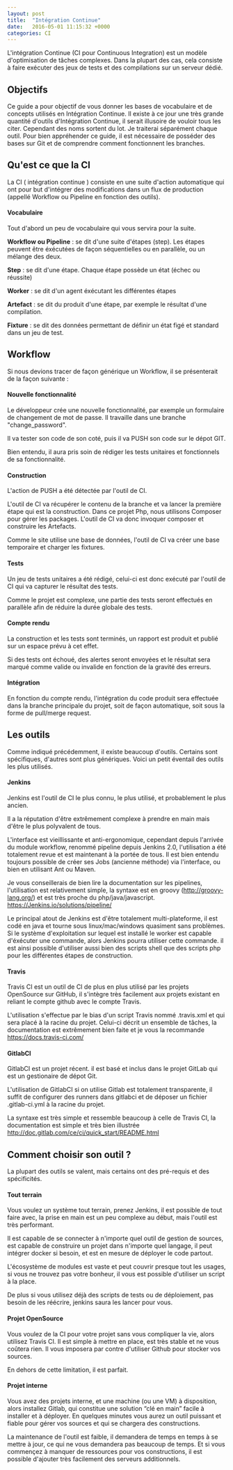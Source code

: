 ```yaml
---
layout: post
title:  "Intégration Continue"
date:   2016-05-01 11:15:32 +0000
categories: CI
---
```


L'intégration Continue (CI pour Continuous Integration) est un modèle d'optimisation de tâches complexes. Dans la plupart des cas, cela consiste à faire exécuter des jeux de tests et des compilations sur un serveur dédié.

## Objectifs
Ce guide a pour objectif de vous donner les bases de vocabulaire et de concepts utilisés en Intégration Continue. Il existe à ce jour une très grande quantité d'outils d'Intégration Continue, il serait illusoire de vouloir tous les citer. Cependant des noms sortent du lot. Je traiterai séparément chaque outil.
Pour bien appréhender ce guide, il est nécessaire de posséder des bases sur Git et de comprendre comment fonctionnent les branches.

## Qu'est ce que la CI
La CI ( intégration continue ) consiste en une suite d'action automatique qui ont pour but d'intégrer des modifications dans un flux de production (appellé Workflow ou Pipeline en fonction des outils).

#### Vocabulaire
Tout d'abord un peu de vocabulaire qui vous servira pour la suite.

**Workflow ou Pipeline** : se dit d'une suite d'étapes (step). Les étapes peuvent être éxécutées de façon séquentielles ou en parallèle, ou un mélange des deux.

**Step** : se dit d'une étape. Chaque étape possède un état (échec ou réussite)

**Worker** : se dit d'un agent éxécutant les différentes étapes

**Artefact** : se dit du produit d'une étape, par exemple le résultat d'une compilation.

**Fixture** : se dit des données permettant de définir un état figé et standard dans un jeu de test.

## Workflow

Si nous devions tracer de façon générique un Workflow, il se présenterait de la façon suivante :

#### Nouvelle fonctionnalité
Le développeur crée une nouvelle fonctionnalité, par exemple un formulaire de changement de mot de passe. Il travaille dans une branche "change_password".

Il va tester son code de son coté, puis il va PUSH son code sur le dépot GIT.

Bien entendu, il aura pris soin de rédiger les tests unitaires et fonctionnels de sa fonctionnalité.

#### Construction
L'action de PUSH a été détectée par l'outil de CI.

L'outil de CI va récupérer le contenu de la branche et va lancer la première étape qui est la construction. Dans ce projet Php, nous utilisons Composer pour gérer les packages. L'outil de CI va donc invoquer composer et construire les Artefacts.

Comme le site utilise une base de données, l'outil de CI va créer une base temporaire et charger les fixtures.

#### Tests
Un jeu de tests unitaires a été rédigé, celui-ci est donc exécuté par l'outil de CI qui va capturer le résultat des tests.

Comme le projet est complexe, une partie des tests seront effectués en parallèle afin de réduire la durée globale des tests.

#### Compte rendu
La construction et les tests sont terminés, un rapport est produit et publié sur un espace prévu à cet effet.

Si des tests ont échoué, des alertes seront envoyées et le résultat sera marqué comme valide ou invalide en fonction de la gravité des erreurs.

#### Intégration
En fonction du compte rendu, l'intégration du code produit sera effectuée dans la branche principale du projet, soit de façon automatique, soit sous la forme de pull/merge request.

## Les outils
Comme indiqué précédemment, il existe beaucoup d'outils. Certains sont spécifiques, d'autres sont plus génériques. Voici un petit éventail des outils les plus utilisés.

#### Jenkins
Jenkins est l'outil de CI le plus connu, le plus utilisé, et probablement le plus ancien.

Il a la réputation d'être extrêmement complexe à prendre en main mais d'être le plus polyvalent de tous.

L'interface est vieillissante et anti-ergonomique, cependant depuis l'arrivée du module workflow, renommé pipeline depuis Jenkins 2.0, l'utilisation a été totalement revue et est maintenant à la portée de tous. Il est bien entendu toujours possible de créer ses Jobs (ancienne méthode) via l'interface, ou bien en utilisant Ant ou Maven.

Je vous conseillerais de bien lire la documentation sur les pipelines, l'utilisation est relativement simple, la syntaxe est en groovy (http://groovy-lang.org/) et est très proche du php/java/javascript.
https://Jenkins.io/solutions/pipeline/

Le principal atout de Jenkins est d'être totalement multi-plateforme, il est codé en java et tourne sous linux/mac/windows quasiment sans problèmes. Si le système d'exploitation sur lequel est installé le worker est capable d'éxécuter une commande, alors Jenkins pourra utiliser cette commande. il est ainsi possible d'utiliser aussi bien des scripts shell que des scripts php pour les différentes étapes de construction.

#### Travis
Travis CI est un outil de CI de plus en plus utilisé par les projets OpenSource sur GitHub, il s'intègre très facilement aux projets existant en reliant le compte github avec le compte Travis.

L'utilisation s'effectue par le bias d'un script Travis nommé .travis.xml et qui sera placé à la racine du projet. Celui-ci décrit un ensemble de tâches, la documentation est extrêmement bien faite et je vous la recommande https://docs.travis-ci.com/

#### GitlabCI
GitlabCI est un projet récent. il est basé et inclus dans le projet GitLab qui est un gestionaire de dépot Git.

L'utilisation de GitlabCI si on utilise Gitlab est totalement transparente, il suffit de configurer des runners dans gitlabci et de déposer un fichier .gitlab-ci.yml à la racine du projet.

La syntaxe est très simple et ressemble beaucoup à celle de Travis CI, la documentation est simple et très bien illustrée http://doc.gitlab.com/ce/ci/quick_start/README.html

## Comment choisir son outil ?
La plupart des outils se valent, mais certains ont des pré-requis et des spécificités.

#### Tout terrain
Vous voulez un système tout terrain, prenez Jenkins, il est possible de tout faire avec, la prise en main est un peu complexe au début, mais l'outil est très performant.

Il est capable de se connecter à n'importe quel outil de gestion de sources, est capable de construire un projet dans n'importe quel langage, il peut intégrer docker si besoin, et est en mesure de déployer le code partout.

L'écosystème de modules est vaste et peut couvrir presque tout les usages, si vous ne trouvez pas votre bonheur, il vous est possible d'utiliser un script à la place.

De plus si vous utilisez déjà des scripts de tests ou de déploiement, pas besoin de les réécrire, jenkins saura les lancer pour vous.

#### Projet OpenSource
Vous voulez de la CI pour votre projet sans vous compliquer la vie, alors utilisez Travis CI. Il est simple à mettre en place, est très stable et ne vous coûtera rien. Il vous imposera par contre d'utiliser Github pour stocker vos sources.

En dehors de cette limitation, il est parfait.

#### Projet interne
Vous avez des projets interne, et une machine (ou une VM) à disposition, alors installez Gitlab, qui constitue une solution “clé en main” facile à installer et à déployer. En quelques minutes vous aurez un outil puissant et fiable pour gérer vos sources et qui se chargera des constructions.

La maintenance de l'outil est faible, il demandera de temps en temps à se mettre à jour, ce qui ne vous demandera pas beaucoup de temps.
Et si vous commençez à manquer de ressources pour vos constructions, il est possible d'ajouter très facilement des serveurs additionnels.
